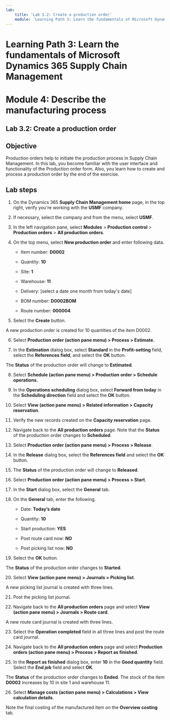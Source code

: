 ```yaml
---
lab:
    title: 'Lab 3.2: Create a production order'
    module: 'Learning Path 3: Learn the fundamentals of Microsoft Dynamics 365 Supply Chain Management'
---
```


# Learning Path 3: Learn the fundamentals of Microsoft Dynamics 365 Supply Chain Management
# Module 4: Describe the manufacturing process

## Lab 3.2: Create a production order

## Objective

Production orders help to initiate the production process in Supply Chain Management. In this lab, you become familiar with the user interface and functionality of the Production order form. Also, you learn how to create and process a production order by the end of the exercise.

## Lab steps

1. On the Dynamics 365 **Supply Chain Management home** page, in the top right, verify you're working with the **USMF** company.

2. If necessary, select the company and from the menu, select **USMF**.

3. In the left navigation pane, select **Modules** > **Production control** > **Production orders** > **All production orders**.

4. On the top menu, select **New production order** and enter following data.

	- Item number: **D0002**

	- Quantity: **10**

	- Site: **1**

	- Warehouse: **11**

	- Delivery: [select a date one month from today's date]

	- BOM number: **D0002BOM**

	- Route number: **000004**

5. Select the **Create** button.

A new production order is created for 10 quantities of the item D0002.

6. Select **Production order (action pane menu) &gt; Process &gt; Estimate.**

7. In the **Estimation** dialog box, select **Standard** in the **Profit-setting** field, select the **References field**, and select the **OK** button.

The **Status** of the production order will change to **Estimated**.

8. Select **Schedule (action pane menu) &gt; Production order &gt; Schedule operations.**

9. In the **Operations scheduling** dialog box, select **Forward from today** in the **Scheduling direction** field and select the **OK** button.

10. Select **View (action pane menu) &gt; Related information &gt; Capacity reservation**.

11. Verify the new records created on the **Capacity reservation** page.

12. Navigate back to the **All production orders** page. Note that the **Status** of the production order changes to **Scheduled**.

13. Select **Production order (action pane menu) &gt; Process &gt; Release**.

14. In the **Release** dialog box, select the **References field** and select the **OK** button.

15. The **Status** of the production order will change to **Released**.

16. Select **Production order (action pane menu) &gt; Process &gt; Start**.

17. In the **Start** dialog box, select the **General** tab.

18. On the **General** tab, enter the following.

	- Date: **Today’s date**

	- Quantity: **10**

	- Start production: **YES**

	- Post route card now: **NO**

	- Post picking list now: **NO**

19. Select the **OK** button.

The **Status** of the production order changes to **Started**.

20. Select **View (action pane menu) &gt; Journals &gt; Picking list**.

A new picking list journal is created with three lines.

21. Post the picking list journal.

22. Navigate back to the **All production orders** page and select **View (action pane menu) &gt; Journals &gt; Route card**.

A new route card journal is created with three lines.

23. Select the **Operation completed** field in all three lines and post the route card journal.

24. Navigate back to the **All production orders** page and select **Production orders (action pane menu) &gt; Process &gt; Report as finished**.

25. In the **Report as finished** dialog box, enter **10** in the **Good quantity** field. Select the **End job** field and select **OK**.

The **Status** of the production order changes to **Ended**. The stock of the item **D0002** increases by 10 in site 1 and warehouse 11.

26. Select **Manage costs (action pane menu) &gt; Calculations &gt; View calculation details**.

Note the final costing of the manufactured item on the **Overview costing** tab.

 
